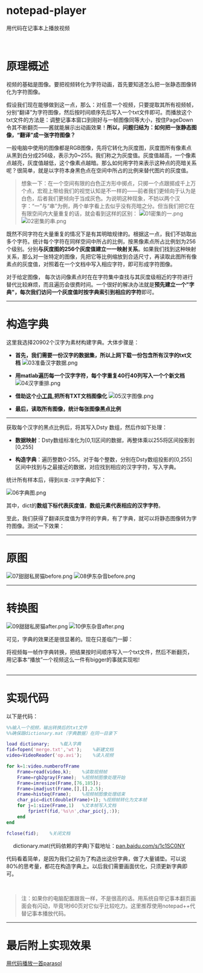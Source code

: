 # notepad-player
用代码在记事本上播放视频

&emsp;

# 原理概述
视频的基础是图像。要把视频转化为字符动画，首先要知道怎么把一张静态图像转化为字符图像。

假设我们现在能够做到这一点，那么：对任意一个视频，只要提取其所有视频帧，分别“翻译”为字符图像，然后按时间顺序先后写入一个txt文件即可。而播放这个txt文件的方法是：调整记事本窗口到刚好与一帧图像同等大小，按住PageDown令其不断翻页——酱就能展示出动画效果！**所以，问题归结为：如何把一张静态图像，“翻译”成一张字符图像？**

一般电脑中使用的图像都是RGB图像，先将它转化为灰度图，灰度图所有像素点从黑到白分成256级，表示为0~255。我们称之为灰度值。灰度值越高，一个像素点越亮，灰度值越低，这个像素点越暗。那么如何用字符来表示这种点的亮暗关系呢？很简单，就是以字符本身黑色点在空间中所占的比例来替代图片的灰度值。

>想象一下：在一个空间有限的白色正方形中掷点，只掷一个点跟掷成千上万个点，宏观上带给我们的视觉认知是不一样的——前者我们更倾向于认为是白色，后者我们更倾向于当成灰色。为说明这种现象，不妨以两个汉字：“一”与“串”为例，两个单字看上去似乎没有亮暗之分。但当我们把它在有限空间内大量重复的话，就会看到这样的区别：
![01密集的一.png](https://i.loli.net/2019/04/15/5cb434619fbf0.png)
&emsp;  
![02密集的串.png](https://i.loli.net/2019/04/15/5cb4346550d02.png)

既然不同字符在大量重复的情况下是有其明暗规律的。根据这一点，我们不妨取出多个字符。统计每个字符在同样空间中所占的比例，按黑像素点所占比例划为256个级别。分别**与灰度图的256个灰度值建立一一映射关系**。如果我们找到这种映射关系，那么对一张特定的图像，先把它等比例缩放到合适尺寸，再读取此图所有像素点的灰度值，对照着在一个文档中写入相应字符，即可形成字符图像。

对于给定图像， 每次访问像素点时在在字符集中查找与其灰度级相近的字符进行替代比较麻烦，而且遍历会很费时间。一个很好的解决办法就是**预先建立一个"字典"，每次我们访问一个灰度值时按字典索引到相应的字符**即可。

---
# 构造字典
这里我选择20902个汉字为素材构建字典。大体步骤是：

* **首先，我们需要一份汉字的数据集，所以上网下载一份包含所有汉字的txt文档**
  ![03准备汉字数据.png](https://i.loli.net/2019/04/15/5cb4348b399e9.png)

* **用matlab遍历每一个汉字字符，每个字重复40行40列写入一个个新文档**
  ![04汉字重排.png](https://i.loli.net/2019/04/15/5cb4347d73224.png)

* **借助这个[小工具](#),把所有TXT文档图像化**
  ![05汉字图像.png](https://i.loli.net/2019/04/15/5cb4348ab5b4a.png)


* **最后，读取所有图像，统计每张图像黑点比例**

---

获取每个汉字的黑点比例后，将其写入Dsty 数组，然后作如下处理：

* **数据映射**：Dsty数组标准化为[0,1]区间的数据，再整体乘以255将区间投影到[0,255]

* **构造字典**：遍历整数0-255。对于每个整数，分别在Dsty数组投影的[0,255]区间中找到与之最接近的数据，对应找到相应的汉字字符，写入字典。

统计所有样本后，得到`灰度-汉字`字典如下：

![06字典图.png](https://i.loli.net/2019/04/15/5cb434659fa79.png)

其中，dict的**数组下标代表灰度值**，**数组元素代表相应的汉字字符**。

至此，我们获得了翻译灰度值为字符的字典，有了字典，就可以将静态图像转为字符图像。测试一下效果：

---
# 原图

![07甜甜私房猫before.png](https://i.loli.net/2019/04/15/5cb4346a2fe41.png)
![08伊东杂音before.png](https://i.loli.net/2019/04/15/5cb43474a12ee.png)

---
# 转换图

![09甜甜私房猫after.png](https://i.loli.net/2019/04/15/5cb434879a37d.png)
![10伊东杂音after.png](https://i.loli.net/2019/04/15/5cb4348385d53.png)

可见，字典的效果还是很显著的。现在只差临门一脚：  

将视频每一帧作字典转换，把结果按时间顺序写入一个txt文件，然后不断翻页，用记事本“播放”一个视频这么一件有bigger的事就实现啦!  
&emsp;

---
# 实现代码
以下是代码：
```matlab
%%输入一个视频，输出转换后的txt文件
%%确保跟dictionary.mat（字典数据）在同一目录下

load dictionary;    %载入字典
fid=fopen('merge.txt','wt');    %新建文档
video=VideoReader('op.avi');    %读入视频

for k=1:video.numberofFrame
    Frame=read(video,k);    %读取视频帧
    Frame=rgb2gray(Frame);  %视频帧图像处理开始
    Frame=imresize(Frame,[76,185]);
    Frame=imadjust(Frame,[],[],2.5);
    Frame=histeq(Frame);    %视频帧图像处理结束
    char_pic=dict(double(Frame)+1); %视频帧转化为文本帧
    for j=1:size(Frame,1)   %文本帧写入文档
        fprintf(fid,'%s\n',char_pic(j,:));
    end
end

fclose(fid);    %关闭文档
```

&emsp;
dictionary.mat(代码依赖的字典)下载地址：[pan.baidu.com/s/1c1SC0NY](http://pan.baidu.com/s/1c1SC0NY)

代码看着简单，是因为我们之前为了构造出这份字典，做了大量铺垫。可以说80%的思考量，都花在构造字典上。以后我们需要画面优化，只须更新字典即可。

&emsp;
>注：如果你的电脑配置跟我一样，不是很高的话。用系统自带记事本翻页画面会有闪动，毕竟1秒60页对它似乎比较吃力。这里推荐使用notepad++代替记事本播放代码。

---
# 最后附上实现效果

[用代码播放一首parasol](https://v.youku.com/v_show/id_XMjUwNjAyOTYzMg==.html?spm=a2hzp.8244740.0.0)
